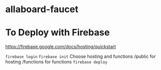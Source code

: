 # allaboard-faucet

# To Deploy with Firebase
https://firebase.google.com/docs/hosting/quickstart

`firebase login`
`firebase init`
Choose hosting and functions
/public for hosting
/functions for functions
`firebase deploy`
